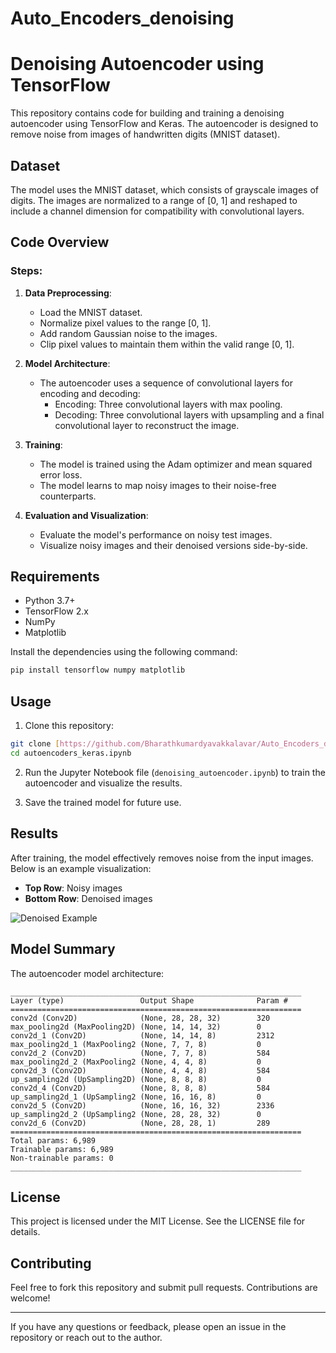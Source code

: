 # Auto_Encoders_denoising
# Denoising Autoencoder using TensorFlow

This repository contains code for building and training a denoising autoencoder using TensorFlow and Keras. The autoencoder is designed to remove noise from images of handwritten digits (MNIST dataset).

## Dataset

The model uses the MNIST dataset, which consists of grayscale images of digits. The images are normalized to a range of [0, 1] and reshaped to include a channel dimension for compatibility with convolutional layers.

## Code Overview

### Steps:

1. **Data Preprocessing**:
   - Load the MNIST dataset.
   - Normalize pixel values to the range [0, 1].
   - Add random Gaussian noise to the images.
   - Clip pixel values to maintain them within the valid range [0, 1].

2. **Model Architecture**:
   - The autoencoder uses a sequence of convolutional layers for encoding and decoding:
     - Encoding: Three convolutional layers with max pooling.
     - Decoding: Three convolutional layers with upsampling and a final convolutional layer to reconstruct the image.

3. **Training**:
   - The model is trained using the Adam optimizer and mean squared error loss.
   - The model learns to map noisy images to their noise-free counterparts.

4. **Evaluation and Visualization**:
   - Evaluate the model's performance on noisy test images.
   - Visualize noisy images and their denoised versions side-by-side.

## Requirements

- Python 3.7+
- TensorFlow 2.x
- NumPy
- Matplotlib

Install the dependencies using the following command:
```bash
pip install tensorflow numpy matplotlib
```

## Usage

1. Clone this repository:
```bash
git clone [https://github.com/Bharathkumardyavakkalavar/Auto_Encoders_denoising.git]
cd autoencoders_keras.ipynb
```

2. Run the Jupyter Notebook file (`denoising_autoencoder.ipynb`) to train the autoencoder and visualize the results.

3. Save the trained model for future use.

## Results

After training, the model effectively removes noise from the input images. Below is an example visualization:

- **Top Row**: Noisy images
- **Bottom Row**: Denoised images

![Denoised Example](example_denoised_images.png)

## Model Summary

The autoencoder model architecture:

```
_________________________________________________________________
Layer (type)                 Output Shape              Param #   
=================================================================
conv2d (Conv2D)              (None, 28, 28, 32)        320       
max_pooling2d (MaxPooling2D) (None, 14, 14, 32)        0         
conv2d_1 (Conv2D)            (None, 14, 14, 8)         2312      
max_pooling2d_1 (MaxPooling2 (None, 7, 7, 8)           0         
conv2d_2 (Conv2D)            (None, 7, 7, 8)           584       
max_pooling2d_2 (MaxPooling2 (None, 4, 4, 8)           0         
conv2d_3 (Conv2D)            (None, 4, 4, 8)           584       
up_sampling2d (UpSampling2D) (None, 8, 8, 8)           0         
conv2d_4 (Conv2D)            (None, 8, 8, 8)           584       
up_sampling2d_1 (UpSampling2 (None, 16, 16, 8)         0         
conv2d_5 (Conv2D)            (None, 16, 16, 32)        2336      
up_sampling2d_2 (UpSampling2 (None, 28, 28, 32)        0         
conv2d_6 (Conv2D)            (None, 28, 28, 1)         289       
=================================================================
Total params: 6,989
Trainable params: 6,989
Non-trainable params: 0
_________________________________________________________________
```

## License

This project is licensed under the MIT License. See the LICENSE file for details.

## Contributing

Feel free to fork this repository and submit pull requests. Contributions are welcome!

---

If you have any questions or feedback, please open an issue in the repository or reach out to the author.

